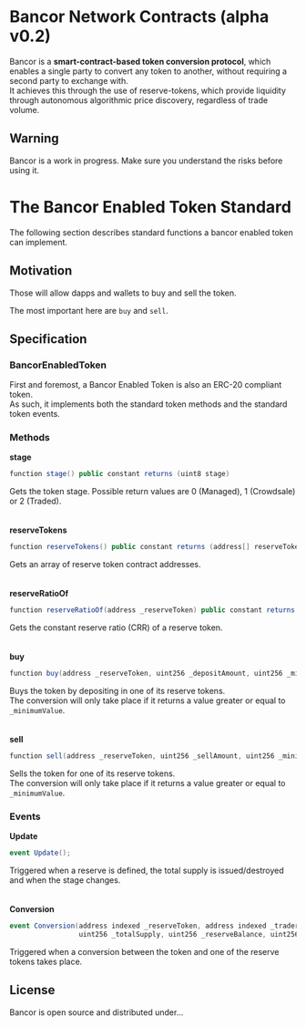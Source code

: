# Bancor Network Contracts (alpha v0.2)

Bancor is a **smart-contract-based token conversion protocol**, which enables a single party to convert any token to another, without requiring a second party to exchange with.  
It achieves this through the use of reserve-tokens, which provide liquidity through autonomous algorithmic price discovery, regardless of trade volume.

## Warning

Bancor is a work in progress. Make sure you understand the risks before using it.

# The Bancor Enabled Token Standard

The following section describes standard functions a bancor enabled token can implement.

## Motivation

Those will allow dapps and wallets to buy and sell the token.

The most important here are `buy` and `sell`.

## Specification

### BancorEnabledToken

First and foremost, a Bancor Enabled Token is also an ERC-20 compliant token.  
As such, it implements both the standard token methods and the standard token events.

### Methods

**stage**
```cs
function stage() public constant returns (uint8 stage)
```
Gets the token stage. Possible return values are 0 (Managed), 1 (Crowdsale) or 2 (Traded).
<br>
<br>
<br>
**reserveTokens**
```cs
function reserveTokens() public constant returns (address[] reserveTokens)
```
Gets an array of reserve token contract addresses.
<br>
<br>
<br>
**reserveRatioOf**
```cs
function reserveRatioOf(address _reserveToken) public constant returns (uint8)
```
Gets the constant reserve ratio (CRR) of a reserve token.
<br>
<br>
<br>
**buy**
```cs
function buy(address _reserveToken, uint256 _depositAmount, uint256 _minimumValue) public returns (uint256 value)
```
Buys the token by depositing in one of its reserve tokens.  
The conversion will only take place if it returns a value greater or equal to `_minimumValue`.
<br>
<br>
<br>
**sell**
```cs
function sell(address _reserveToken, uint256 _sellAmount, uint256 _minimumValue) public returns (uint256 value)
```
Sells the token for one of its reserve tokens.  
The conversion will only take place if it returns a value greater or equal to `_minimumValue`.

### Events

**Update**
```cs
event Update();
```
Triggered when a reserve is defined, the total supply is issued/destroyed and when the stage changes.
<br>
<br>
<br>
**Conversion**
```cs
event Conversion(address indexed _reserveToken, address indexed _trader, bool _isPurchase,
                 uint256 _totalSupply, uint256 _reserveBalance, uint256 _tokenAmount, uint256 _reserveAmount);
```
Triggered when a conversion between the token and one of the reserve tokens takes place.

## License

Bancor is open source and distributed under...
